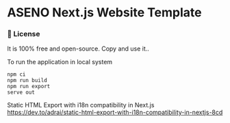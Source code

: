 # ASENO Next.js Website Template

### 📄 License
It is 100% free and open-source. Copy and use it..

To run the application in local system
```
npm ci
npm run build
npm run export
serve out
```

Static HTML Export with i18n compatibility in Next.js 
https://dev.to/adrai/static-html-export-with-i18n-compatibility-in-nextjs-8cd
